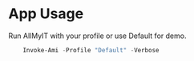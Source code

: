 # App Usage

Run AllMyIT with your profile or use Default for demo.

```powershell
    Invoke-Ami -Profile "Default" -Verbose
```